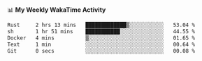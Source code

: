 <!--
**stamp711/stamp711** is a ✨ _special_ ✨ repository because its `README.md` (this file) appears on your GitHub profile.

Here are some ideas to get you started:

- 🔭 I’m currently working on ...
- 🌱 I’m currently learning ...
- 👯 I’m looking to collaborate on ...
- 🤔 I’m looking for help with ...
- 💬 Ask me about ...
- 📫 How to reach me: ...
- 😄 Pronouns: ...
- ⚡ Fun fact: ...
-->

📊 **My Weekly WakaTime Activity**

<!--START_SECTION:waka-->

```txt
Rust     2 hrs 13 mins   █████████████▒░░░░░░░░░░░   53.04 %
sh       1 hr 51 mins    ███████████░░░░░░░░░░░░░░   44.55 %
Docker   4 mins          ▒░░░░░░░░░░░░░░░░░░░░░░░░   01.65 %
Text     1 min           ░░░░░░░░░░░░░░░░░░░░░░░░░   00.64 %
Git      0 secs          ░░░░░░░░░░░░░░░░░░░░░░░░░   00.08 %
```

<!--END_SECTION:waka-->
